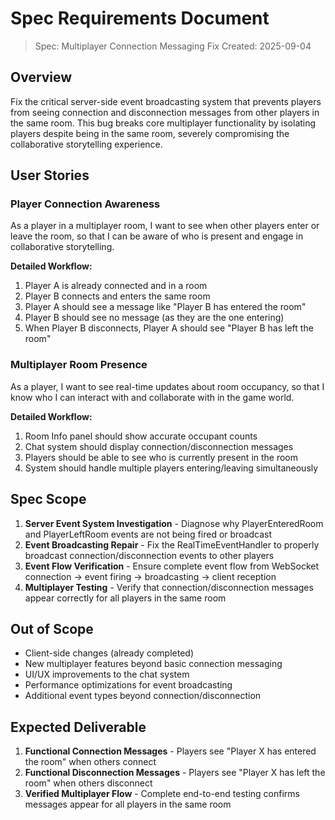 # Spec Requirements Document

> Spec: Multiplayer Connection Messaging Fix
> Created: 2025-09-04

## Overview

Fix the critical server-side event broadcasting system that prevents players from seeing connection and disconnection messages from other players in the same room. This bug breaks core multiplayer functionality by isolating players despite being in the same room, severely compromising the collaborative storytelling experience.

## User Stories

### Player Connection Awareness

As a player in a multiplayer room, I want to see when other players enter or leave the room, so that I can be aware of who is present and engage in collaborative storytelling.

**Detailed Workflow:**
1. Player A is already connected and in a room
2. Player B connects and enters the same room
3. Player A should see a message like "Player B has entered the room"
4. Player B should see no message (as they are the one entering)
5. When Player B disconnects, Player A should see "Player B has left the room"

### Multiplayer Room Presence

As a player, I want to see real-time updates about room occupancy, so that I know who I can interact with and collaborate with in the game world.

**Detailed Workflow:**
1. Room Info panel should show accurate occupant counts
2. Chat system should display connection/disconnection messages
3. Players should be able to see who is currently present in the room
4. System should handle multiple players entering/leaving simultaneously

## Spec Scope

1. **Server Event System Investigation** - Diagnose why PlayerEnteredRoom and PlayerLeftRoom events are not being fired or broadcast
2. **Event Broadcasting Repair** - Fix the RealTimeEventHandler to properly broadcast connection/disconnection events to other players
3. **Event Flow Verification** - Ensure complete event flow from WebSocket connection → event firing → broadcasting → client reception
4. **Multiplayer Testing** - Verify that connection/disconnection messages appear correctly for all players in the same room

## Out of Scope

- Client-side changes (already completed)
- New multiplayer features beyond basic connection messaging
- UI/UX improvements to the chat system
- Performance optimizations for event broadcasting
- Additional event types beyond connection/disconnection

## Expected Deliverable

1. **Functional Connection Messages** - Players see "Player X has entered the room" when others connect
2. **Functional Disconnection Messages** - Players see "Player X has left the room" when others disconnect
3. **Verified Multiplayer Flow** - Complete end-to-end testing confirms messages appear for all players in the same room
